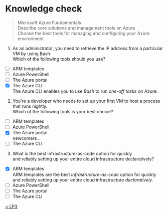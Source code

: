 # Knowledge check

> Microsoft Azure Fundamentals \
> Describe core solutions and management tools on Azure \
> Choose the best tools for managing and configuring your Azure environment

1. As an administrator, you need to retrieve the IP address from a particular VM by using Bash.  
Which of the following tools should you use?
- [ ] ARM templates
- [ ] Azure PowerShell
- [ ] The Azure portal
- [x] The Azure CLI  
The Azure CLI enables you to use _Bash_ to run _one-off tasks_ on Azure.
2. You're a developer who needs to set up your first VM to host a process that runs nightly.  
Which of the following tools is your best choice?
- [ ] ARM templates
- [ ] Azure PowerShell
- [x] The Azure portal  
newcomers ..
- [ ] The Azure CLI
3. What is the best infrastructure-as-code option for quickly  
and reliably setting up your entire cloud infrastructure declaratively?
- [x] ARM templates  
ARM templates are the best _infrastructure-as-code_ option for quickly  
and reliably setting up your entire cloud infrastructure _declaratively_.
- [ ] Azure PowerShell
- [ ] The Azure portal
- [ ] The Azure CLI

[< LP3](3-lp-az-900.md)